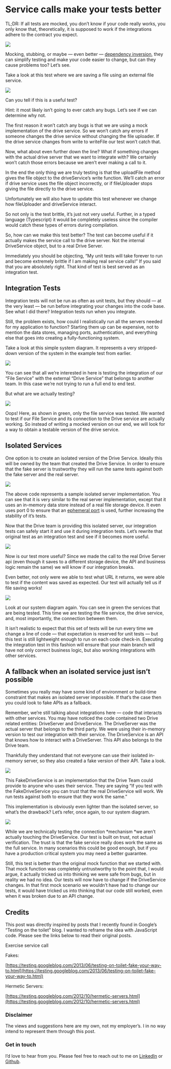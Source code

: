 
# Service calls make your tests better

TL;DR: If all tests are mocked, you don’t know if your code really works, you only know that, theoretically, it is supposed to work if the integrations adhere to the contract you expect.

![](https://cdn-images-1.medium.com/max/2000/0*iKjvNG4OVK47bauK.jpeg)

Mocking, stubbing, or maybe — even better — [dependency inversion](https://medium.com/free-code-camp/simply-javascript-a-straightforward-intro-to-mocking-stubbing-and-interfaces-14e67ed6641a), they can simplify testing and make your code easier to change, but can they cause problems too? Let’s see.

Take a look at this test where we are saving a file using an external file service.

![](https://cdn-images-1.medium.com/max/2800/0*y5AJuTRbi2HBrah3)

Can you tell if this is a useful test?

Hint: it most likely isn’t going to ever catch any bugs. Let’s see if we can determine why not.

The first reason it won’t catch any bugs is that we are using a mock implementation of the drive service. So we won’t catch any errors if someone changes the drive service without changing the file uploader. If the drive service changes from write to writeFile our test won’t catch that.

Now, what about even further down the line? What if something changes with the actual drive server that we want to integrate with? We certainly won’t catch those errors because we aren’t ever making a call to it.

In the end the only thing we are truly testing is that the uploadFile method gives the file object to the driveService’s write function. We’ll catch an error if drive service uses the file object incorrectly, or if fileUploader stops giving the file directly to the drive service.

Unfortunately we will also have to update this test whenever we change how fileUploader and driveService interact.

So not only is the test brittle, it’s just not very useful. Further, in a typed language (Typescript) it would be completely useless since the compiler would catch these types of errors during compilation.

So, how can we make this test better? The test can become useful if it actually makes the service call to the drive server. Not the internal DriveService object, but to a real Drive Server.

Immediately you should be objecting, “My unit tests will take forever to run and become extremely brittle if I am making real service calls!” If you said that you are absolutely right. That kind of test is best served as an integration test.

## Integration Tests

Integration tests will not be run as often as unit tests, but they should — at the very least — be run before integrating your changes into the code base. See what I did there? Integration tests run when you integrate.

Still, the problem exists, how could I realistically run all the servers needed for my application to function? Starting them up can be expensive, not to mention the data stores, managing ports, authentication, and everything else that goes into creating a fully-functioning system.

Take a look at this simple system diagram. It represents a very stripped-down version of the system in the example test from earlier.

![](https://cdn-images-1.medium.com/max/2000/0*EByxzGkBFV-tC8L8)

You can see that all we’re interested in here is testing the integration of our “File Service” with the external “Drive Service” that belongs to another team. In this case we’re not trying to run a full end to end test.

But what are we actually testing?

![](https://cdn-images-1.medium.com/max/2000/0*c8sCS-H_FJxRSUyg)

Oops! Here, as shown in green, only the file service was tested. We wanted to test if our File Service and its connection to the Drive service are actually working. So instead of writing a mocked version on our end, we will look for a way to obtain a testable version of the drive service.

## **Isolated Services**

One option is to create an isolated version of the Drive Service. Ideally this will be owned by the team that created the Drive Service. In order to ensure that the fake server is trustworthy they will run the same tests against both the fake server and the real server.

![](https://cdn-images-1.medium.com/max/2252/0*Gp-SMfRFeoTXyimI)

The above code represents a sample isolated server implementation. You can see that it is very similar to the real server implementation, except that it uses an in-memory data store instead of a real file storage device. It even uses port 0 to ensure that an [ephemeral port](https://en.wikipedia.org/wiki/Ephemeral_port) is used, further increasing the stability of it’s tests.

Now that the Drive team is providing this isolated server, our integration tests can safely start it and use it during integration tests. Let’s rewrite that original test as an integration test and see if it becomes more useful.

![](https://cdn-images-1.medium.com/max/2800/0*7I8V3PLQgOKOCv0w)

Now is our test more useful? Since we made the call to the real Drive Server api (even though it saves to a different storage device, the API and business logic remain the same) we will know if our integration breaks.

Even better, not only were we able to test what URL it returns, we were able to test if the content was saved as expected. Our test will actually tell us if file saving works!

![](https://cdn-images-1.medium.com/max/2000/0*qeITxHrazRrTKg27)

Look at our system diagram again. You can see in green the services that are being tested. This time we are testing the file service, the drive service, and, most importantly, the connection between them.

It isn’t realistic to expect that this set of tests will be run every time we change a line of code — that expectation is reserved for unit tests — but this test is still lightweight enough to run on each code check-in. Executing the integration test in this fashion will ensure that your main branch will have not only correct business logic, but also working integrations with other services.

## **A fallback when an isolated service just isn’t possible**

Sometimes you really may have some kind of environment or build-time constraint that makes an isolated server impossible. If that’s the case then you could look to fake APIs as a fallback.

Remember, we’re still talking about integrations here — code that interacts with other services. You may have noticed the code contained two Drive related entities: DriveServer and DriveService. The DriveServer was the actual server that belongs to the third party. We were using their in-memory version to test our integration with their service. The DriveService is an API that knows how to interact with a DriveServer. This API also belongs to the Drive team.

Thankfully they understand that not everyone can use their isolated in-memory server, so they also created a fake version of their API. Take a look.

![](https://cdn-images-1.medium.com/max/2320/0*nRPxOUoRRxlyo_bD)

This FakeDriveService is an implementation that the Drive Team could provide to anyone who uses their service. They are saying “If you test with the FakeDriveService you can trust that the real DriveService will work. We run tests against both to ensure that they work the same.”

This implementation is obviously even lighter than the isolated server, so what’s the drawback? Let’s refer, once again, to our system diagram.

![](https://cdn-images-1.medium.com/max/2000/0*-HnhLFl8kcpFkPd9)

While we are technically testing the connection *mechanism *we aren’t actually touching the DriveService. Our test is built on trust, not actual verification. The trust is that the fake service really does work the same as the full service. In many scenarios this could be good enough, but if you have a production critical system you may need a better guarantee.

Still, this test is better than the original mock function that we started with. That mock function was completely untrustworthy to the point that, I would argue, it actually tricked us into thinking we were safe from bugs, but in reality we had no idea. Our tests will now have to change if the DriveService changes. In that first mock scenario we wouldn’t have had to change our tests, it would have tricked us into thinking that our code still worked, even when it was broken due to an API change.

## **Credits**

This post was directly inspired by posts that I recently found in Google’s “Testing on the toilet” blog. I wanted to reframe the idea with JavaScript code. Please see the links below to read their original posts.

Exercise service call

Fakes:

[https://testing.googleblog.com/2013/06/testing-on-toilet-fake-your-way-to.html](https://testing.googleblog.com/2013/06/testing-on-toilet-fake-your-way-to.html)

Hermetic Servers:

[https://testing.googleblog.com/2012/10/hermetic-servers.html](https://testing.googleblog.com/2012/10/hermetic-servers.html)

### **Disclaimer**

The views and suggestions here are my own, not my employer’s. I in no way intend to represent them through this post.

### **Get in touch**

I’d love to hear from you. Please feel free to reach out to me on [LinkedIn](https://www.linkedin.com/in/justin-fuller-8726b2b1/) or [Github](https://github.com/justinDFuller/).
